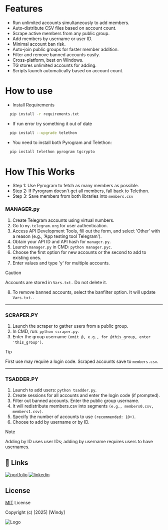 # Features

* Run unlimited accounts simultaneously to add members.
* Auto-distribute CSV files based on account count.
* Scrape active members from any public group.
* Add members by username or user ID.
* Minimal account ban risk.
* Auto-join public groups for faster member addition.
* Filter and remove banned accounts easily.
* Cross-platform, best on Windows.
* TG stores unlimited accounts for adding.
* Scripts launch automatically based on account count.


# How to use

* Install Requirements

```bash
  pip install -r requirements.txt
```

* If run error try something it out of date
```bash
  pip install --upgrade telethon
```

* You need to install both Pyrogram and Telethon:
```bash
  pip install telethon pyrogram tgcrypto
```

# How This Works

* Step 1: Use Pyrogram to fetch as many members as possible.
* Step 2: If Pyrogram doesn't get all members, fall back to Telethon.
* Step 3: Save members from both libraries into `members.csv`

### MANAGER.py

1. Create Telegram accounts using virtual numbers.
2. Go to `my.telegram.org` for user authentication.
3. Access API Development Tools, fill out the form, and select 'Other' with a reason (e.g., 'App testing tool Telegram').
4. Obtain your API ID and API hash for `manager.py`.
5. Launch `manager.py` in CMD: `python manager.pyc`.
6. Choose the first option for new accounts or the second to add to existing ones.
7. Enter values and type 'y' for multiple accounts.

> [!CAUTION]
> Accounts are stored in `Vars.txt.` Do not delete it.

8. To remove banned accounts, select the banfilter option. It will update `Vars.txt.`.

---

### SCRAPER.PY

1. Launch the scraper to gather users from a public group.
2. In CMD, run: `python scraper.py`.
3. Enter the group username `(omit @, e.g., for @this_group, enter 'this_group')`.

> [!TIP]
> First use may require a login code. Scraped accounts save to `members.csv`.

---

### TSADDER.PY

1. Launch to add users: `python tsadder.py`.
2. Create sessions for all accounts and enter the login code (if prompted).
3. Filter out banned accounts. Enter the public group username.
4. It will redistribute members.csv into segments `(e.g., members0.csv, members1.csv)`.
5. Specify the number of accounts to use `(recommended: 10+)`.
6. Choose to add by username or by ID.

> [!NOTE]
> Adding by ID uses user IDs; adding by username requires users to have usernames.



## 🔗 Links
[![portfolio](https://img.shields.io/badge/my_portfolio-000?style=for-the-badge&logo=ko-fi&logoColor=white)](https://windymaster009.github.io/kevin.github.io/)
[![linkedin](https://img.shields.io/badge/linkedin-0A66C2?style=for-the-badge&logo=linkedin&logoColor=white)](https://www.linkedin.com/in/kevin-nhim-678574218/)



## License

[MIT](https://choosealicense.com/licenses/mit/) License

Copyright (c) [2025] [Windy]



![Logo](https://media3.giphy.com/media/HLB0nLA36GCCo6JuB5/200.gif)


